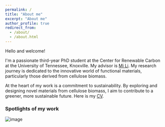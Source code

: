 ```yaml
---
permalink: /
title: "About me"
excerpt: "About me"
author_profile: true
redirect_from: 
  - /about/
  - /about.html
---
```


      
Hello and welcome! 

I'm a passionate third-year PhD student at the Center for Renewable Carbon at the University of Tennessee, Knoxville. My advisor is [Mi Li](https://mili.utk.edu/). My research journey is dedicated to the innovative world of functional materials, particularly those derived from cellulose biomass.

At the heart of my work is a commitment to sustainability. By exploring and designing novel materials from cellulose biomass, I aim to contribute to a greener, more sustainable future. Here is my [CV](https://kailongzh.github.io/files/CV.pdf).


### Spotlights of my work
![image](https://kailongzh.github.io/images/research_overview.png)




<script type='text/javascript' id='clustrmaps' src='//cdn.clustrmaps.com/map_v2.js?cl=080808&w=150&t=n&d=RFig5tTjwRHRTwxDtSAep8i8nHNSGcIoM5isScHex-Q&co=ffffff&cmo=3acc3a&cmn=ff5353&ct=808080'></script>
